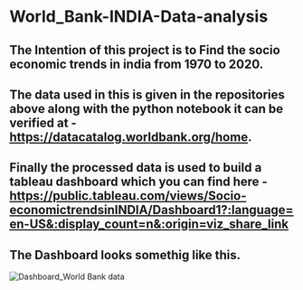 # World_Bank-INDIA-Data-analysis

## The Intention of this project is to Find the socio economic trends in india from 1970 to 2020.
## The data used in this is given in the repositories above along with the python notebook it can be verified at - https://datacatalog.worldbank.org/home.

## Finally the processed data is used to build a tableau dashboard which you can find here - https://public.tableau.com/views/Socio-economictrendsinINDIA/Dashboard1?:language=en-US&:display_count=n&:origin=viz_share_link


## The Dashboard looks somethig like this.
![Dashboard_World Bank data](https://user-images.githubusercontent.com/87432844/179780147-be5e8d3c-43b9-437d-82c1-924ef3b790d8.png)
